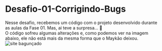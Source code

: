 # Desafio-01-Corrigindo-Bugs
Nesse desafio, recebemos um código com o projeto desenvolvido durante as aulas da Fase 01.
Mas, ai teve a surpresa...  👀  
O código sofreu algumas alterações e, como podemos ver na imagem abaixo, ele não está mais da mesma forma que o Maykão deixou.
![site bagunçado](https://efficient-sloth-d85.notion.site/image/https%3A%2F%2Fs3-us-west-2.amazonaws.com%2Fsecure.notion-static.com%2Fa29a32b1-069e-4e79-af05-d69f772bccb5%2FUntitled.png?id=8f89f434-cf5e-47a9-8612-c55e35452cfd&table=block&spaceId=08f749ff-d06d-49a8-a488-9846e081b224&width=2000&userId=&cache=v2)

